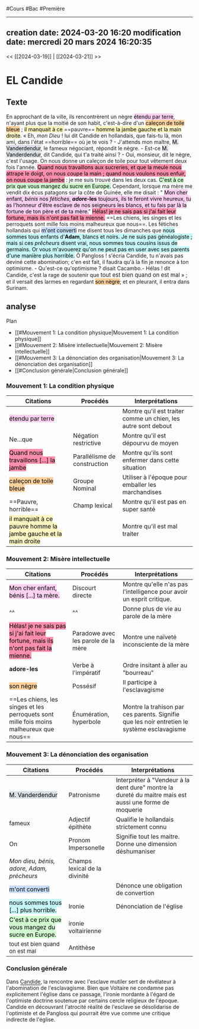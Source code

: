 #Cours #Bac #Première

---
creation date: 2024-03-20 16:20
modification date: mercredi 20 mars 2024 16:20:35
---

<< [[2024-03-19]] | [[2024-03-21]] >>

# EL Candide

## Texte

En approchant de la ville, ils rencontrèrent un nègre <mark style="background: #FFB8EBA6;">étendu par terre</mark>, n'ayant plus que la moitié de son habit, c'est-à-dire d'un <mark style="background: #FFB86CA6;">caleçon de toile bleue</mark> ; <mark style="background: #FFF3A3A6;">il manquait à ce </mark>==pauvre==<mark style="background: #FFF3A3A6;"> homme la jambe gauche et la main droite</mark>. « Eh, *mon Dieu* ! lui dit Candide en hollandais, que fais-tu là, mon ami, dans l'état ==horrible== où je te vois ? - J'attends mon maître, <mark style="background: #CACFD9A6;">M. Vanderdendur</mark>, le fameux négociant, répondit le nègre. - Est-ce <mark style="background: #CACFD9A6;">M. Vanderdendur</mark>, dit Candide, qui t'a traité ainsi ? - Oui, monsieur, dit le nègre, c'est l'usage. On nous donne un caleçon de toile pour tout vêtement deux fois l'année. <mark style="background: #FF5582A6;">Quand nous travaillons aux sucreries, et que la meule nous attrape le doigt, on nous coupe la main ; quand nous voulons nous enfuir, on nous coupe la jambe</mark> : je me suis trouvé dans les deux cas. <mark style="background: #BBFABBA6;">C'est à ce prix que vous mangez du sucre en Europe.</mark> Cependant, lorsque ma mère me vendit dix écus patagons sur la côte de Guinée, elle me disait : 
" <mark style="background: #FFB8EBA6;">Mon cher enfant, <i>bénis</i> nos <i>fétiches</i>, <strong><i>adore</i>-les</strong> toujours, ils te feront vivre heureux, tu as l'honneur d'être esclave de nos seigneurs les blancs, et tu fais par là la fortune de ton père et de ta mère.</mark>" <mark style="background: #FF5582A6;">Hélas! je ne sais pas si j'ai fait leur fortune, mais ils n'ont pas fait la mienne.</mark> ==Les chiens, les singes et les perroquets sont mille fois moins malheureux que nous==. Les fétiches hollandais qui <mark style="background: #ADCCFFA6;">m'ont converti</mark> me disent tous les dimanches que <mark style="background: #ABF7F7A6;">nous sommes tous enfants d'<strong>Adam</strong>, blancs et noirs. Je ne suis pas généalogiste ; mais si ces *prêcheurs* disent vrai, nous sommes tous cousins issus de germains. Or vous m'avouerez qu'on ne peut pas en user avec ses parents d'une manière plus horrible.</mark> Ô Pangloss ! s'écria Candide, tu n'avais pas deviné cette abomination; c'en est fait, il faudra qu'à la fin je renonce à ton optimisme. - Qu'est-ce qu'optimisme ? disait Cacambo.- Hélas ! dit Candide, c'est la rage de soutenir que <span style="font-size: 15px">tout est bien quand on est mal</span> » ; et il versait des larmes en regardant <mark style="background: #FFB86CA6;">son nègre</mark>; et en pleurant, il entra dans Surinam.

## analyse

Plan

- [[#Mouvement 1:  La condition physique|Mouvement 1:  La condition physique]]
- [[#Mouvement 2: Misère intellectuelle|Mouvement 2: Misère intellectuelle]]
- [[#Mouvement 3: La dénonciation des organisation|Mouvement 3: La dénonciation des organisation]]
- [[#Conclusion générale|Conclusion générale]]


### Mouvement 1:  La condition physique


| Citations                                                                                                   | Procédés                     | Interprétations                                                |
| ----------------------------------------------------------------------------------------------------------- | ---------------------------- | -------------------------------------------------------------- |
| <mark style="background: #FFB8EBA6;">étendu par terre</mark>                                                |                              | Montre qu'il est traiter comme un chien, les autre sont debout |
| Ne...que                                                                                                    | Négation restrictive         | Montre qu'il est dépourvu de moyen                             |
| <mark style="background: #FF5582A6;">Quand nous travaillons \[...] la jambe</mark>                          | Parallélisme de construction | Montre qu'ils sont enfermer dans cette situation               |
| <mark style="background: #FFB86CA6;">caleçon de toile bleue</mark>                                          | Groupe Nominal               | Utiliser à l'époque pour emballer les marchandises             |
| ==Pauvre, horrible==                                                                                        | Champ lexical                | Montre qu'il est pas en super santé                            |
| <mark style="background: #FFF3A3A6;">il manquait à ce pauvre homme la jambe gauche et la main droite</mark> |                              | Montre qu'il est mal traiter                                   |
### Mouvement 2: Misère intellectuelle


| Citations                                                                                                                         | Procédés                            | Interprétations                                                                             |
| --------------------------------------------------------------------------------------------------------------------------------- | ----------------------------------- | ------------------------------------------------------------------------------------------- |
| <mark style="background: #FFB8EBA6;">Mon cher enfant, bénis \[...] ta mère.</mark>                                                | Discourt directe                    | Montre qu'elle n'as pas l'intelligence pour avoir un esprit critique.                       |
| ^^                                                                                                                                | ^^                                  | Donne plus de vie au parole de la mère                                                      |
| <mark style="background: #FF5582A6;"> Hélas! je ne sais pas si j'ai fait leur fortune, mais ils n'ont pas fait la mienne. </mark> | Paradowe avec les parole de la mère | Montre une naïveté inconsciente de la mère                                                  |
| **adore-les**                                                                                                                     | Verbe à l'impératif                 | Ordre insitant à aller au "bourreau"                                                        |
| <mark style="background: #FFB86CA6;">son nègre</mark>                                                                             | Possésif                            | Il participe à l'esclavagisme                                                               |
| ==Les chiens, les singes et les perroquets sont mille fois moins malheureux que nous==                                            | Énumération, hyperbole              | Montre la trahison par ces parents. Signifie que les noir entretien le système esclavagisme |

### Mouvement 3: La dénonciation des organisation


| Citations                                                                                       | Procédés                      | Interprétations                                                                                        |
| ----------------------------------------------------------------------------------------------- | ----------------------------- | ------------------------------------------------------------------------------------------------------ |
| <mark style="background: #CACFD9A6;">M. Vanderdendur</mark>                                     | Patronisme                    | Interpréter à "Vendeur à la dent dure" montre la dureté du maitre mais est aussi une forme de moquerie |
| fameux                                                                                          | Adjectif épithète             | Qualifie le hollandais strictement connu                                                               |
| On                                                                                              | Pronom Impersonelle           | Signifie tout les maitre. Donne une dimension déshumaniser                                             |
| *Mon dieu, bénis, adore, Adam, précheurs*                                                       | Champs lexical de la divinité |                                                                                                        |
| <mark style="background: #ADCCFFA6;">m'ont converti</mark>                                      |                               | Dénonce une obligation de convertion                                                                   |
| <mark style="background: #ABF7F7A6;">nous sommes tous \[...] plus horrible.</mark>              | Ironie                        | Dénonciation de l'église                                                                               |
| <mark style="background: #BBFABBA6;">C'est à ce prix que vous mangez du sucre en Europe.</mark> | ironie voltairienne           |                                                                                                        |
| <span style="font-size: 15px">tout est bien quand on est mal</span>                             | Antithèse                     |                                                                                                        |

### Conclusion générale

Dans <span style="  border-bottom: 1px solid #000;   padding-bottom:0.5px;   margin-bottom: 10px;">Candide</span>, la rencontre avec l'esclave mutiler sert de révélateur à l'abomination de l'esclavagisme. Bien que Voltaire ne condamne pas explicitement l'église dans ce passage, l'ironie mordante à l'égard de l'optimiste doctrine soutenue par certains cercle religieux de l'époque. Candide en découvrant l'atrocité réalité de l'esclave se désolidarise de l'optimiste et de Pangloss qui pourrait être vue comme une critique indirecte de l'église.

